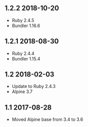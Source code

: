 ## 1.2.2 2018-10-20 <dave at tiredofit dot ca>

* Ruby 2.4.5
* Bundler 1.16.6

## 1.2.1 2018-08-30 <dave at tiredofit dot ca>

* Ruby 2.4.4 
* Bundler 1.15.4

## 1.2 2018-02-03 <dave at tiredofit dot ca>

* Update to Ruby 2.4.3
* Alpine 3.7

## 1.1 2017-08-28 <dave at tiredofit dot ca>
 
* Moved Alpine base from 3.4 to 3.6
